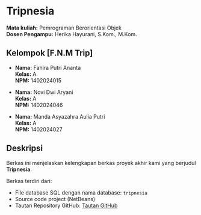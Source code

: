 # Tripnesia

**Mata kuliah:** Pemrograman Berorientasi Objek  
**Dosen Pengampu:** Herika Hayurani, S.Kom., M.Kom.

## Kelompok [F.N.M Trip]
- **Nama:** Fahira Putri Ananta  
  **Kelas:** A  
  **NPM:** 1402024015

- **Nama:** Novi Dwi Aryani  
  **Kelas:** A  
  **NPM:** 1402024046

- **Nama:** Manda Asyazahra Aulia Putri  
  **Kelas:** A  
  **NPM:** 1402024027

## Deskripsi
Berkas ini menjelaskan kelengkapan berkas proyek akhir kami yang berjudul **Tripnesia**.

Berkas terdiri dari:
- File database SQL dengan nama database: `tripnesia`
- Source code project (NetBeans)
- Tautan Repository GitHub: [Tautan GitHub](https://github.com/Fahira015/Tripnesia)
